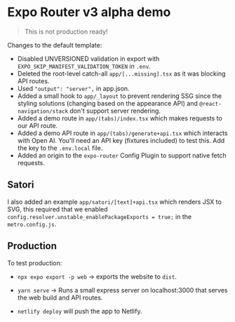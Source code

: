 # Expo Router v3 alpha demo

> This is not production ready!

Changes to the default template:

- Disabled UNVERSIONED validation in export with `EXPO_SKIP_MANIFEST_VALIDATION_TOKEN` in `.env`.
- Deleted the root-level catch-all `app/[...missing].tsx` as it was blocking API routes.
- Used `"output": "server",` in app.json.
- Added a small hook to `app/_layout` to prevent rendering SSG since the styling solutions (changing based on the appearance API) and `@react-navigation/stack` don't support server rendering.
- Added a demo route in `app/(tabs)/index.tsx` which makes requests to our API route.
- Added a demo API route in `app/(tabs)/generate+api.tsx` which interacts with Open AI. You'll need an API key (fixtures included) to test this. Add the key to the `.env.local` file.
- Added an origin to the `expo-router` Config Plugin to support native fetch requests.

## Satori

I also added an example `app/satori/[text]+api.tsx` which renders JSX to SVG, this required that we enabled `config.resolver.unstable_enablePackageExports = true;` in the `metro.config.js`.

## Production

To test production:

- `npx expo export -p web` -> exports the website to `dist`.
- `yarn serve` -> Runs a small express server on localhost:3000 that serves the web build and API routes.

- `netlify deploy` will push the app to Netlify.
